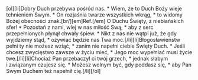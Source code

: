 [ol][li]Dobry Duch przebywa pośród nas. * Wiem, że to Duch Boży wieje tchnieniem Swym. * On rozjaśnia twarze wszystkich wkrąg, * to widomy Bożej obecności znak.[br/][em]Ref.[/em] O Duchu Święty, z niebiańskich sfer! * Pozostań z nami, wlej w nas miłość Swą, * aby z serc przepełnionych płynął chwały śpiew. * Nikt z nas nie wątpi już, że gdy wyjdziemy stąd, * ożywiać będzie nas Twa moc.[/li][li]Błogosławieństw pełni ty nie możesz wziąć, * zanim nie napełni ciebie Święty Duch. * Jeśli chcesz zwycięstwo zawsze w życiu mieć, * Jego moc wypełniać musi życie twe.[/li][li]Chociaż Pan przebaczył ci twój grzech, * jednak słabym i związanym czujesz się. * Możesz wolnym być, gdy poddasz się, * aby Pan Swym Duchem też napełnił cię.[/li][/ol]